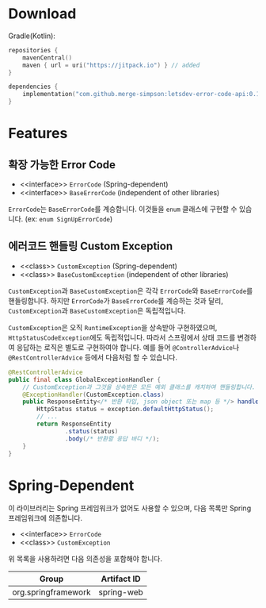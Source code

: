 # Download

Gradle(Kotlin):

```kotlin
repositories {
    mavenCentral()
    maven { url = uri("https://jitpack.io") } // added
}

dependencies {
    implementation("com.github.merge-simpson:letsdev-error-code-api:0.1.0") // added
}
```

# Features

## 확장 가능한 Error Code

- \<\<interface\>\> `ErrorCode` (Spring-dependent)
- \<\<interface\>\> `BaseErrorCode` (independent of other libraries)

`ErrorCode`는 `BaseErrorCode`를 계승합니다. 이것들을 `enum` 클래스에 구현할 수 있습니다. (ex: `enum SignUpErrorCode`)

## 에러코드 핸들링 Custom Exception

- \<\<class\>\> `CustomException` (Spring-dependent)
- \<\<class\>\> `BaseCustomException` (independent of other libraries)

`CustomException`과 `BaseCustomException`은 각각 `ErrorCode`와 `BaseErrorCode`를 핸들링합니다.
하지만 `ErrorCode`가 `BaseErrorCode`를 계승하는 것과 달리, `CustomException`과 `BaseCustomException`은 독립적입니다.  

`CustomException`은 오직 `RuntimeException`을 상속받아 구현하였으며, `HttpStatusCodeException`에도 독립적입니다.
따라서 스프링에서 상태 코드를 변경하여 응답하는 로직은 별도로 구현하여야 합니다. 예를 들어 `@ControllerAdvice`나
`@RestControllerAdvice` 등에서 다음처럼 할 수 있습니다.

```java
@RestControllerAdvice
public final class GlobalExceptionHandler {
    // CustomException과 그것을 상속받은 모든 예외 클래스를 캐치하여 핸들링합니다.
    @ExceptionHandler(CustomException.class)
    public ResponseEntity</* 반환 타입, json object 또는 map 등 */> handleCustomException(CustomException exception) {
        HttpStatus status = exception.defaultHttpStatus();
        // ...
        return ResponseEntity
                .status(status)
                .body(/* 반환할 응답 바디 */);
    }
}
```

# Spring-Dependent

이 라이브러리는 Spring 프레임워크가 없어도 사용할 수 있으며, 다음 목록만 Spring 프레임워크에 의존합니다.

- \<\<interface\>\> `ErrorCode`
- \<\<class\>\> `CustomException`

위 목록을 사용하려면 다음 의존성을 포함해야 합니다.

|        Group        | Artifact ID |
|:-------------------:|:-----------:|
| org.springframework | spring-web  |
